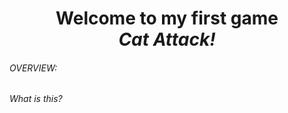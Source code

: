 <html>
  <body>
    <div id="header" align="center">
        <h1>Welcome to my first game <br> <em>Cat Attack!<em> </h1>
    </div>
    <div align="left">
      <h6><em>OVERVIEW:</em></h6>
      <p><i>What is this?</i>
      </p>
    </div>
  </body>
 </html>
